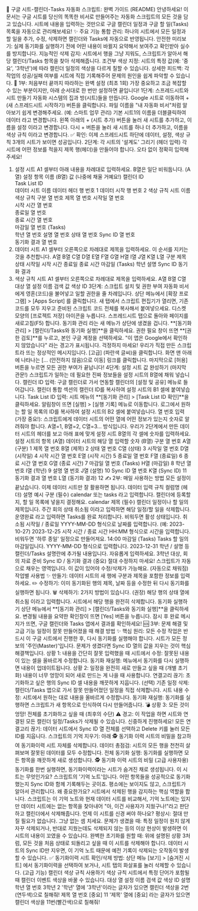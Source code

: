 📝 구글 시트-캘린더-Tasks 자동화 스크립트: 완벽 가이드 (README)
안녕하세요! 이 문서는 구글 시트를 당신의 똑똑한 비서로 만들어주는 자동화 스크립트의 모든 것을 담고 있습니다. 시트에 내용을 입력하는 것만으로 구글 캘린더 일정과 구글 할 일(Tasks) 목록을 자동으로 관리해보세요!
✨ 주요 기능
통합 관리: 하나의 시트에서 모든 일정과 할 일을 추가, 수정, 삭제하면 캘린더와 Tasks에 자동으로 반영됩니다.
안전한 미리보기: 실제 동기화를 실행하기 전에 어떤 내용이 바뀔지 요약해서 보여주고 확인받아 실수를 방지합니다.
지능적인 삭제 감지: 시트에서 행을 그냥 지워도, 스크립트가 알아서 해당 캘린더/Tasks 항목을 찾아 삭제해줍니다.
조건부 색상 지정: 시트의 특정 값(예: '중요', '3학년')에 따라 캘린더 일정의 색상을 다르게 칠할 수 있습니다.
상세한 피드백: 각 작업의 성공/실패 여부를 시트에 직접 기록해주어 문제의 원인을 쉽게 파악할 수 있습니다.
🚀 1부: 처음부터 끝까지 따라하는 완벽 설정 (최초 1회)
가장 중요하고 조금 복잡할 수 있는 부분이지만, 아래 순서대로 한 번만 설정하면 끝입니다!
1단계: 스프레드시트와 시트 만들기
자동화 시스템의 집과 방(시트)들을 만듭니다.
Google 시트로 이동하여 + (새 스프레드시트 시작하기) 버튼을 클릭합니다.
파일 이름을 "내 자동화 비서"처럼 알아보기 쉽게 변경해주세요. (예: 스마트 업무 관리)
기본 시트1의 이름을 더블클릭하여 데이터 라고 변경합니다.
왼쪽 아래의 + (시트 추가) 버튼을 눌러 새 시트를 추가하고, 이름을 설정 이라고 변경합니다.
다시 + 버튼을 눌러 새 시트를 하나 더 추가하고, 이름을 색상 규칙 이라고 변경합니다.
✅ 확인: 이제 스프레드시트 하단에 데이터, 설정, 색상 규칙 3개의 시트가 보이면 성공입니다.
2단계: 각 시트의 '설계도' 그리기 (헤더 입력)
각 시트에 어떤 정보를 적을지 제목 행(헤더)을 만들어야 합니다. 오타 없이 정확히 입력해주세요!
1. 설정 시트
A1 셀부터 아래 내용을 차례대로 입력하세요. B열은 일단 비워둡니다.
(A열) 설정 항목 이름	(B열) 값 (나중에 채울 거예요!)
캘린더 ID	
Task List ID	
데이터 시트 이름	데이터
헤더 행 번호	1
데이터 시작 행 번호	2
색상 규칙 시트 이름	색상 규칙
구분 열 번호	
제목 열 번호	
시작일 열 번호	
시작 시간 열 번호	
종료일 열 번호	
종료 시간 열 번호	
마감일 열 번호 (Tasks)	
학년 열 번호	
설명 열 번호	
상태 열 번호	
Sync ID 열 번호	
동기화 결과 열 번호	
2. 데이터 시트
A1 셀부터 오른쪽으로 차례대로 제목을 입력하세요. 이 순서를 지키는 것을 추천합니다.
A열	B열	C열	D열	E열	F열	G열	H열	I열	J열	K열	L열
구분	제목	상태	시작일	시작 시간	종료일	종료 시간	마감일 (Tasks)	학년	설명	Sync ID	동기화 결과
3. 색상 규칙 시트
A1 셀부터 오른쪽으로 차례대로 제목을 입력하세요.
A열	B열	C열
대상 열 설정 이름	검색 값	색상 ID
3단계: 스크립트 설치 및 권한 부여
자동화 비서에게 영혼(코드)을 불어넣고 일할 권한을 줄 차례입니다.
상단 메뉴에서 [확장 프로그램] > [Apps Script] 를 클릭합니다.
새 탭에서 스크립트 편집기가 열리면, 기존 코드를 모두 지우고 준비된 스크립트 코드 전체를 복사해서 붙여넣으세요.
디스켓 모양의 [프로젝트 저장] 아이콘을 누릅니다.
스프레드시트 탭으로 돌아와 페이지를 새로고침(F5) 합니다.
동기화 관리 라는 새 메뉴가 상단에 생겼을 겁니다. **[동기화 관리] > [캘린더/Tasks와 동기화 실행]**을 클릭하세요.
권한 필요 창이 뜨면 **[권한 검토]**를 누르고, 본인 구글 계정을 선택하세요.
"이 앱은 Google에서 확인하지 않았습니다" 라는 경고가 표시됩니다. 걱정하지 마세요! 우리가 직접 만든 스크립트라 뜨는 정상적인 메시지입니다.
[고급] (파란색 글씨)을 클릭합니다.
화면 맨 아래에 나타나는 [... (안전하지 않음)으로 이동] 링크를 클릭합니다.
마지막으로 [허용] 버튼을 누르면 모든 권한 부여가 끝납니다!
4단계: 설정 시트 값 완성하기 (마지막 관문!)
스크립트가 일하는 데 필요한 진짜 정보들을 설정 시트의 B열에 채워 넣습니다.
캘린더 ID 입력:
구글 캘린더로 가서 연동할 캘린더의 [설정 및 공유] 메뉴로 들어갑니다.
캘린더 통합 섹션의 캘린더 ID를 복사하여 설정 시트의 B1 셀에 붙여넣습니다.
Task List ID 입력:
시트 메뉴의 **[동기화 관리] > [Task List ID 확인]**을 클릭하세요.
알림창이 뜨면 [실행] > [실행 기록] 메뉴로 이동합니다.
로그에서 원하는 할 일 목록의 ID를 복사하여 설정 시트의 B2 셀에 붙여넣습니다.
열 번호 입력 (가장 중요!):
스크립트에게 데이터 시트의 어떤 열에 어떤 정보가 있는지 숫자로 알려줘야 합니다. A열=1, B열=2, C열=3... 방식입니다.
우리가 2단계에서 만든 데이터 시트의 헤더를 보고 아래 표에 맞게 설정 시트 B열의 각 셀에 숫자를 입력하세요.
설정 시트의 항목 (A열)	데이터 시트의 해당 열	입력할 숫자 (B열)
구분 열 번호	A열 (구분)	1
제목 열 번호	B열 (제목)	2
상태 열 번호	C열 (상태)	3
시작일 열 번호	D열 (시작일)	4
시작 시간 열 번호	E열 (시작 시간)	5
종료일 열 번호	F열 (종료일)	6
종료 시간 열 번호	G열 (종료 시간)	7
마감일 열 번호 (Tasks)	H열 (마감일)	8
학년 열 번호	I열 (학년)	9
설명 열 번호	J열 (설명)	10
Sync ID 열 번호	K열 (Sync ID)	11
동기화 결과 열 번호	L열 (동기화 결과)	12
✍️ 2부: 매일 사용하는 방법
모든 설정이 끝났습니다. 이제 데이터 시트만 잘 활용하면 됩니다.
데이터 입력 규칙
컬럼명 (헤더)	설명	예시
구분 (필수)	calendar 또는 tasks 라고 입력합니다. 캘린더에 등록할지, 할 일 목록에 넣을지 결정해요.	calendar
제목 (필수)	캘린더 일정이나 할 일의 제목입니다.	주간 회의
상태	취소됨 이라고 입력하면 해당 일정/할 일을 삭제합니다. 운영완료 라고 입력하면 Tasks를 완료 처리합니다. 비워두면 활성 상태입니다.	취소됨
시작일 / 종료일	YYYY-MM-DD 형식으로 날짜를 입력합니다. (예: 2023-10-27)	2023-12-25
시작 시간 / 종료 시간	HH:MM 형식으로 시간을 입력합니다. 비워두면 '하루 종일' 일정으로 만들어져요.	14:00
마감일 (Tasks)	Tasks 할 일의 마감일입니다. YYYY-MM-DD 형식으로 입력합니다.	2023-12-31
학년 / 설명 등	캘린더/Tasks 설명란에 추가될 내용입니다. 자유롭게 입력하세요.	3학년 대상, 회의 자료 준비
Sync ID / 동기화 결과	(중요) 절대 수정하지 마세요! 스크립트가 자동으로 채우는 영역입니다. 이 값이 있어야 수정/삭제가 가능해요.	(자동으로 채워짐)
작업별 사용법
✨ 만들기: 데이터 시트의 새 행에 구분과 제목을 포함한 정보를 입력하세요.
✏️ 수정하기: 이미 동기화된 행의 제목, 날짜 등을 수정한 뒤 다시 동기화를 실행하면 됩니다.
🗑️ 삭제하기: 2가지 방법이 있습니다.
(권장) 해당 행의 상태 열에 취소됨 이라고 입력합니다.
시트에서 해당 행을 완전히 삭제합니다.
동기화 실행하기
상단 메뉴에서 **[동기화 관리] > [캘린더/Tasks와 동기화 실행]**을 클릭하세요.
변경될 내용을 요약한 확인창이 뜨면 [Yes] 버튼을 누릅니다.
잠시 후 완료 메시지가 뜨면, 구글 캘린더와 Tasks 앱에서 결과를 확인하세요!
🆘 3부: 문제 해결 및 고급 기능
일정이 잘못 만들어졌을 때 해결 방법
✨ 핵심 원리: 모든 수정 작업은 반드시 이 구글 시트에서 진행한 후, 다시 동기화를 실행해야 합니다. 시트가 모든 정보의 '주인(Master)'입니다. 문제가 생겼다면 Sync ID 열의 값을 지우는 것이 핵심 해결책입니다.
상황 1: 내용을 간단히 잘못 입력했을 때
시트에서 수정: 잘못된 내용이 있는 셀을 올바르게 수정합니다.
동기화 재실행: 메뉴에서 동기화를 다시 실행하면 내용이 업데이트됩니다.
상황 2: 일정을 완전히 새로 만들고 싶을 때 (개별 초기화)
내용이 너무 엉망이 되어 새로 만드는 게 나을 때 사용합니다.
연결고리 끊기: 초기화하고 싶은 행의 Sync ID 셀 내용을 깨끗하게 지웁니다.
(선택) 기존 일정 삭제: 캘린더/Tasks 앱으로 가서 잘못 만들어졌던 일정을 직접 삭제합니다.
시트 내용 수정: 시트에서 원하는 대로 내용을 올바르게 수정합니다.
동기화 재실행: 동기화를 실행하면 스크립트가 새 항목으로 인식하여 다시 만들어줍니다.
💣 상황 3: 모든 것이 엉망! 전체를 초기화하고 싶을 때 (최후의 수단)
⚠️ 경고: 이 작업을 하면 시트와 연결된 모든 캘린더 일정/Tasks가 삭제될 수 있습니다. 신중하게 진행하세요!
모든 연결고리 끊기: 데이터 시트에서 Sync ID 열 전체를 선택하고 Delete 키를 눌러 모든 ID를 지웁니다.
스크립트의 기억 지우기: 아래 🕵️ 동기화 이력 시트의 비밀을 참고하여 동기화이력 시트 자체를 삭제합니다.
데이터 총점검: 시트의 모든 행을 천천히 살펴보며 잘못된 데이터를 모두 수정합니다.
전체 동기화 실행: 동기화를 실행하면 모든 항목을 깨끗하게 새로 생성합니다.
🕵️ 동기화 이력 시트의 비밀 (고급 사용자용)
동기화를 한번 실행하면, 동기화이력이라는 시트가 숨겨진 채로 생성됩니다.
이 시트는 무엇인가요?
스크립트의 '기억 노트'입니다. 어떤 항목들을 성공적으로 동기화했는지 Sync ID와 함께 기록해두는 곳이죠. 평소에는 보이지도 않고, 스크립트가 알아서 관리합니다.
왜 중요한가요?
시트에서 삭제된 행을 감지하는 핵심 역할을 합니다. 스크립트는 이 기억 노트와 현재 데이터 시트를 비교해서, 기억 노트에는 있지만 데이터 시트에는 없는 항목을 찾아내어 "아, 이건 사용자가 지웠구나!"라고 판단하고 캘린더에서 삭제해줍니다.
언제 이 시트를 신경 써야 하나요?
평상시: 절대 만질 필요가 없습니다. 그냥 없는 셈 치세요.
문제가 생겼을 때: 특정 일정이 원치 않게 자꾸 삭제되거나, 반대로 지웠는데도 삭제되지 않는 등의 이상 현상이 발생하면 이 시트의 내용이 꼬였을 수 있습니다.
완벽한 초기화를 원할 때: 위에 설명된 상황 3처럼, 모든 것을 처음 상태로 되돌리고 싶을 때 이 시트를 삭제해야 합니다. 데이터 시트의 Sync ID만 지우면, 이 기억 노트 때문에 예전 기록이 삭제되는 오작동이 발생할 수 있습니다.
✅ 동기화이력 시트 확인/삭제 방법: 상단 메뉴 [보기] > [숨겨진 시트] 에서 동기화이력을 선택하여 보거나, 시트 탭의 화살표를 눌러 삭제할 수 있습니다.
(고급 기능) 캘린더 색상 규칙 사용하기
색상 규칙 시트에서 특정 단어가 포함될 때 캘린더 이벤트 색상을 바꿀 수 있습니다.
대상 열 설정 이름	검색 값	색상 ID	설명
학년 열 번호	3학년	2	'학년' 열에 '3학년'이라는 글자가 있으면 캘린더 색상을 2번(연두색)으로 칠해줘!
제목 열 번호	[중요]	11	'제목' 열에 [중요] 라는 글자가 있으면 캘린더 색상을 11번(빨간색)으로 칠해줘!